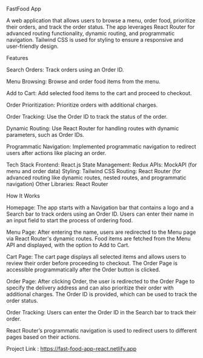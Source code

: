 FastFood App

A web application that allows users to browse a menu, order food, prioritize their orders, and track the order status. The app leverages React Router for advanced routing functionality, dynamic routing, and programmatic navigation. Tailwind CSS is used for styling to ensure a responsive and user-friendly design.

Features

Search Orders: Track orders using an Order ID.

Menu Browsing: Browse and order food items from the menu.

Add to Cart: Add selected food items to the cart and proceed to checkout.

Order Prioritization: Prioritize orders with additional charges.

Order Tracking: Use the Order ID to track the status of the order.

Dynamic Routing: Use React Router for handling routes with dynamic parameters, such as Order IDs.

Programmatic Navigation: Implemented programmatic navigation to redirect users after actions like placing an order.

Tech Stack
Frontend: React.js
State Management: Redux
APIs: MockAPI (for menu and order data)
Styling: Tailwind CSS
Routing: React Router (for advanced routing like dynamic routes, nested routes, and programmatic navigation)
Other Libraries: React Router

How It Works

Homepage:
The app starts with a Navigation bar that contains a logo and a Search bar to track orders using an Order ID.
Users can enter their name in an input field to start the process of ordering food.

Menu Page:
After entering the name, users are redirected to the Menu page via React Router's dynamic routes.
Food items are fetched from the Menu API and displayed, with the option to Add to Cart.

Cart Page:
The cart page displays all selected items and allows users to review their order before proceeding to checkout.
The Order Page is accessible programmatically after the Order button is clicked.

Order Page:
After clicking Order, the user is redirected to the Order Page to specify the delivery address and can also prioritize their order with additional charges.
The Order ID is provided, which can be used to track the order status.

Order Tracking:
Users can enter the Order ID in the Search bar to track their order.

React Router’s programmatic navigation is used to redirect users to different pages based on their actions.

Project Link : https://fast-food-app-react.netlify.app
